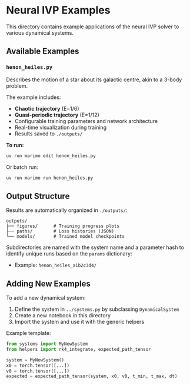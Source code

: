 # Neural IVP Examples

This directory contains example applications of the neural IVP solver to various dynamical systems.

## Available Examples

### `henon_heiles.py`

Describes the motion of a star about its galactic centre, akin to a 3-body problem.

The example includes:

- **Chaotic trajectory** (E=1/6)
- **Quasi-periodic trajectory** (E=1/12)
- Configurable training parameters and network architecture
- Real-time visualization during training
- Results saved to `./outputs/`

**To run:**

```bash
uv run marimo edit henon_heiles.py
```

Or batch run:

```bash
uv run marimo run henon_heiles.py
```

## Output Structure

Results are automatically organized in `./outputs/`:

```text
outputs/
├── figures/      # Training progress plots
├── paths/        # Loss histories (JSON)
└── models/       # Trained model checkpoints
```

Subdirectories are named with the system name and a parameter hash to identify unique runs based on the `params` dictionary:

- Example: `henon_heiles_a1b2c3d4/`

## Adding New Examples

To add a new dynamical system:

1. Define the system in `../systems.py` by subclassing `DynamicalSystem`
2. Create a new notebook in this directory
3. Import the system and use it with the generic helpers

Example template:

```python
from systems import MyNewSystem
from helpers import rk4_integrate, expected_path_tensor

system = MyNewSystem()
x0 = torch.tensor([...])
v0 = torch.tensor([...])
expected = expected_path_tensor(system, x0, v0, t_min, t_max, dt)
```

